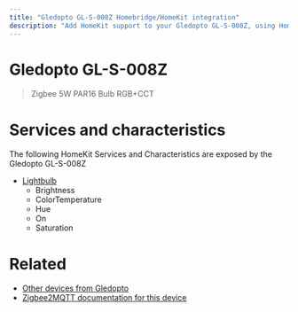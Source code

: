 ```yaml
---
title: "Gledopto GL-S-008Z Homebridge/HomeKit integration"
description: "Add HomeKit support to your Gledopto GL-S-008Z, using Homebridge, Zigbee2MQTT and homebridge-z2m."
---
```

<!---
This file has been GENERATED using src/docgen/docgen.ts
DO NOT EDIT THIS FILE MANUALLY!
-->
# Gledopto GL-S-008Z
> Zigbee 5W PAR16 Bulb RGB+CCT


# Services and characteristics
The following HomeKit Services and Characteristics are exposed by
the Gledopto GL-S-008Z

* [Lightbulb](../../light.md)
  * Brightness
  * ColorTemperature
  * Hue
  * On
  * Saturation


# Related
* [Other devices from Gledopto](../index.md#gledopto)
* [Zigbee2MQTT documentation for this device](https://www.zigbee2mqtt.io/devices/GL-S-008Z.html)